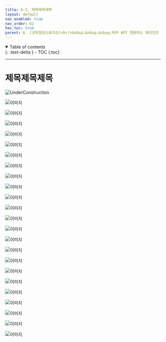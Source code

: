 ```yaml
---
title: 6-2. 제목제목제목
layout: default
nav_enabled: true
nav_order: 62
has_toc: true
parent: 6. [코파일럿스튜디오]<br/>&nbsp;&nbsp;&nbsp;외부 API 연동하는 에이전트
---
```


<details open markdown="block">
  <summary>
    Table of contents
  </summary>
  {: .text-delta }
- TOC
{:toc}
</details>

---

# 제목제목제목

![UnderConstruction](/copilot/assets/UC.jpg)



![이미지](../assets/60/62-01.png)



![이미지](../assets/60/62-02.png)



![이미지](../assets/60/62-03.png)



![이미지](../assets/60/62-04.png)



![이미지](../assets/60/62-05.png)



![이미지](../assets/60/62-06.png)



![이미지](../assets/60/62-07.png)



![이미지](../assets/60/62-08.png)



![이미지](../assets/60/62-09.png)



![이미지](../assets/60/62-10.png)



![이미지](../assets/60/62-11.png)



![이미지](../assets/60/62-12.png)



![이미지](../assets/60/62-13.png)



![이미지](../assets/60/62-14.png)



![이미지](../assets/60/62-15.png)



![이미지](../assets/60/62-16.png)



![이미지](../assets/60/62-17.png)



![이미지](../assets/60/62-18.png)



![이미지](../assets/60/62-19.png)



![이미지](../assets/60/62-20.png)



![이미지](../assets/60/62-21.png)



![이미지](../assets/60/62-22.png)



![이미지](../assets/60/62-23.png)